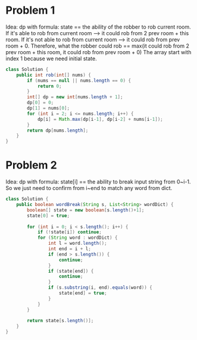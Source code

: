# Problem 1
Idea: dp with formula: state == the ability of the robber to rob current room.
If it's able to rob from current room --> it could rob from 2 prev room + this room.
If it's not able to rob from current room --> it could rob from prev room + 0.
Therefore, what the robber could rob == max(it could rob from 2 prev room + this room, it could rob from prev room + 0)
The array start with index 1 because we need initial state.

```java
class Solution {
    public int rob(int[] nums) {
        if (nums == null || nums.length == 0) {
            return 0;
        }
        int[] dp = new int[nums.length + 1];
        dp[0] = 0;
        dp[1] = nums[0];
        for (int i = 2; i <= nums.length; i++) {
            dp[i] = Math.max(dp[i-1], dp[i-2] + nums[i-1]);
        }
        return dp[nums.length];
    }
}
```

# Problem 2
Idea: dp with formula: state[i] == the ability to break input string from 0~i-1.
So we just need to confirm from i~end to match any word from dict.

```java
class Solution {
    public boolean wordBreak(String s, List<String> wordDict) {
        boolean[] state = new boolean[s.length()+1];
        state[0] = true;
        
        for (int i = 0; i < s.length(); i++) {
            if (!state[i]) continue;
            for (String word : wordDict) {
                int l = word.length();
                int end = i + l;
                if (end > s.length()) {
                    continue;
                }
                if (state[end]) {
                    continue;
                }
                if (s.substring(i, end).equals(word)) {
                    state[end] = true;
                }
            }
        }
        
        return state[s.length()];
    }
}
```
